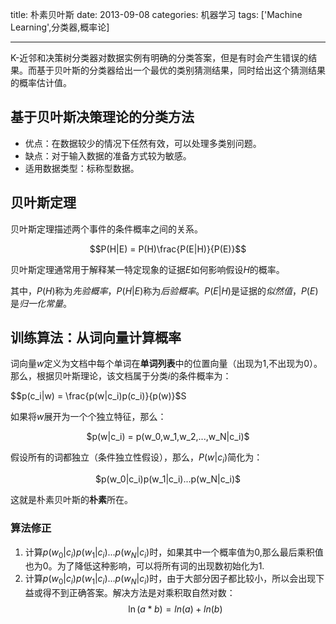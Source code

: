 title: 朴素贝叶斯
date: 2013-09-08
categories: 机器学习
tags: ['Machine Learning',分类器,概率论]

---

K-近邻和决策树分类器对数据实例有明确的分类答案，但是有时会产生错误的结果。而基于贝叶斯的分类器给出一个最优的类别猜测结果，同时给出这个猜测结果的概率估计值。

## 基于贝叶斯决策理论的分类方法

* 优点：在数据较少的情况下任然有效，可以处理多类别问题。
* 缺点：对于输入数据的准备方式较为敏感。
* 适用数据类型：标称型数据。

## 贝叶斯定理

贝叶斯定理描述两个事件的条件概率之间的关系。

$$P(H|E) = P(H)\frac{P(E|H)}{P(E)}$$

贝叶斯定理通常用于解释某一特定现象的证据$E$如何影响假设$H$的概率。

其中，$P(H)$称为*先验概率*，$P(H|E)$称为*后验概率*。$P(E|H)$是证据的*似然值*，$P(E)$是*归一化常量*。

<!-- more -->

## 训练算法：从词向量计算概率

词向量$w$定义为文档中每个单词在**单词列表**中的位置向量（出现为1,不出现为0）。那么，根据贝叶斯理论，该文档属于分类$i$的条件概率为：

$$p(c_i|w) = \frac{p(w|c_i)p(c_i)}{p(w)}$S

如果将$w$展开为一个个独立特征，那么：

<p align="center">$p(w|c_i) = p(w_0,w_1,w_2,...,w_N|c_i)$</p>

假设所有的词都独立（条件独立性假设），那么，$P(w|c_i)$简化为：

<p align="center">$p(w_0|c_i)p(w_1|c_i)...p(w_N|c_i)$</p>

这就是朴素贝叶斯的**朴素**所在。

### 算法修正

1. 计算$p(w_0|c_i)p(w_1|c_i)...p(w_N|c_i)$时，如果其中一个概率值为0,那么最后乘积值也为0。为了降低这种影响，可以将所有词的出现数初始化为1.
2. 计算$p(w_0|c_i)p(w_1|c_i)...p(w_N|c_i)$时，由于大部分因子都比较小，所以会出现下益或得不到正确答案。解决方法是对乘积取自然对数：
	$$\ln(a*b) = ln(a) + ln(b)$$

